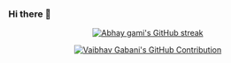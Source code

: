 ### Hi there 👋

<!--
**abhaygami/abhaygami** is a ✨ _special_ ✨ repository because its `README.md` (this file) appears on your GitHub profile.

Here are some ideas to get you started:

- 🔭 I’m currently working on ...
- 🌱 I’m currently learning ...
- 👯 I’m looking to collaborate on ...
- 🤔 I’m looking for help with ...
- 💬 Ask me about ...
- 📫 How to reach me: ...
- 😄 Pronouns: ...
- ⚡ Fun fact: ...
-->


<p align="center">
  <a href="https://github.com/abhaygami">
    <img src="https://github-readme-streak-stats.herokuapp.com/?user=abhaygami&theme=radical&border=7F3FBF&background=0D1117" alt="Abhay gami's GitHub streak"/>
  </a>
</p>

<p align="center">
  <a href="https://github.com/vaibhavgabani">
    <img src="https://github-profile-summary-cards.vercel.app/api/cards/profile-details?username=abhaygami&theme=radical" alt="Vaibhav Gabani's GitHub Contribution"/>
  </a>
</p>
